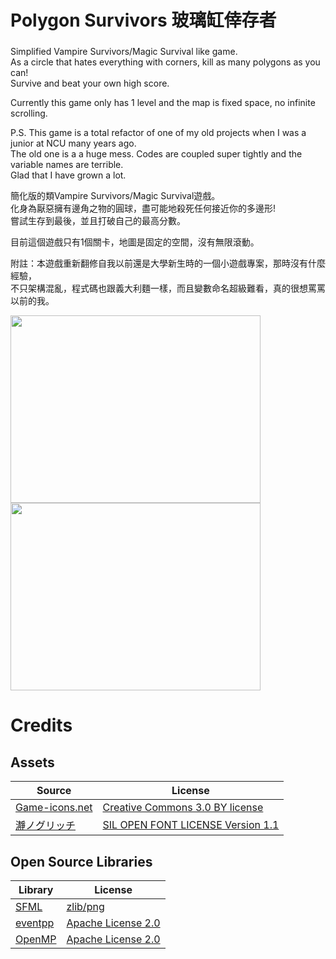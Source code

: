 # Polygon Survivors 玻璃缸倖存者
### 
Simplified Vampire Survivors/Magic Survival like game.  
As a circle that hates everything with corners, kill as many polygons as you can!  
Survive and beat your own high score.  
 
Currently this game only has 1 level and the map is fixed space, no infinite scrolling.  

P.S. This game is a total refactor of one of my old projects when I was a junior at NCU many years ago.  
The old one is a a huge mess. Codes are coupled super tightly and the variable names are terrible.  
Glad that I have grown a lot.

簡化版的類Vampire Survivors/Magic Survival遊戲。  
化身為厭惡擁有邊角之物的圓球，盡可能地殺死任何接近你的多邊形!  
嘗試生存到最後，並且打破自己的最高分數。
 
目前這個遊戲只有1個關卡，地圖是固定的空間，沒有無限滾動。

附註：本遊戲重新翻修自我以前還是大學新生時的一個小遊戲專案，那時沒有什麼經驗，  
不只架構混亂，程式碼也跟義大利麵一樣，而且變數命名超級難看，真的很想罵罵以前的我。

<img src="https://user-images.githubusercontent.com/6175456/213667666-60459716-3c36-4766-b65d-ba1da2ae7e60.png" width="400" height="300"> <img src="https://user-images.githubusercontent.com/6175456/213667733-018d6f9f-4398-4253-bd97-23ba190e93f3.png" width="400" height="300">

# Credits

## Assets
| Source                                                      | License                                                                            |
|-------------------------------------------------------------|------------------------------------------------------------------------------------|
| [Game-icons.net](https://game-icons.net/)                   | [Creative Commons 3.0 BY license](https://game-icons.net/about.html)               |
| [瀞ノグリッチ](https://booth.pm/ja/items/3041172)            | [SIL OPEN FONT LICENSE Version 1.1](https://booth.pm/ja/items/3041172)             |


## Open Source Libraries
| Library                                                     | License                                                                            |
|-------------------------------------------------------------|------------------------------------------------------------------------------------|
| [SFML](https://www.sfml-dev.org/index.php)                  | [zlib/png](https://www.sfml-dev.org/license.php)                                   |
| [eventpp](https://github.com/wqking/eventpp)                | [Apache License 2.0](https://github.com/wqking/eventpp/blob/master/license)        |
| [OpenMP](https://www.sfml-dev.org/index.php)                | [Apache License 2.0](https://github.com/llvm-mirror/openmp/blob/master/LICENSE.txt)|
